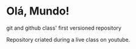 # Olá, Mundo!
 git and github class' first versioned repository

Repository criated during a live class on youtube.

